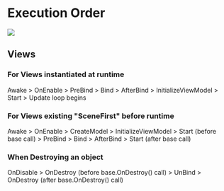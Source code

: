 # Execution Order

![](http://i.imgur.com/L5CC8q8.png)

## Views

### For Views instantiated at runtime

Awake > OnEnable > PreBind > Bind > AfterBind > InitializeViewModel > Start > Update loop begins

### For Views existing "SceneFirst" before runtime

Awake > OnEnable > CreateModel > InitializeViewModel > Start (before base call) > PreBind > Bind > AfterBind > Start (after base call)

### When Destroying an object

OnDisable > OnDestroy (before base.OnDestroy() call) > UnBind > OnDestroy (after base.OnDestroy() call)
